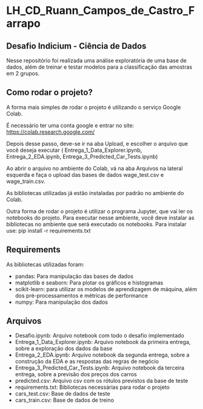 # LH_CD_Ruann_Campos_de_Castro_Farrapo
## Desafio Indicium - Ciência de Dados

Nesse repositório foi realizada uma análise exploratória de uma base de dados, além de treinar e testar modelos para a classificação das amostras em 2 grupos. 

## Como rodar o projeto? 
A forma mais simples de rodar o projeto é utilizando o serviço Google Colab. 

É necessário ter uma conta google e entrar no site: https://colab.research.google.com/

Depois desse passo, deve-se ir na aba Upload, e escolher o arquivo que você deseja executar ( Entrega_1_Data_Explorer.ipynb, Entrega_2_EDA.ipynb, Entrega_3_Predicted_Car_Tests.ipynb)

Ao abrir o arquivo no ambiente do Colab, vá na aba Arquivos na lateral esquerda e faça o upload das bases de dados wage_test.csv e wage_train.csv. 

As bibliotecas utilizadas já estão instaladas por padrão no ambiente do Colab.

Outra forma de rodar o projeto é utilizar o programa Jupyter, que vai ler os notebooks do projeto. Para executar nesse ambiente, você deve instalar as bibliotecas no ambiente que será executado os notebooks. Para instalar use: pip install -r requirements.txt

## Requirements   
As bibliotecas utilizadas foram: 
- pandas: Para manipulação das bases de dados
- matplotlib e seaborn: Para plotar os gráficos e histogramas
- scikit-learn: para utilizar os modelos de aprendizagem de máquina, além dos pré-processamentos e métricas de performance
- numpy: Para manipulação dos dados

## Arquivos
- Desafio.ipynb: Arquivo notebook com todo o desafio implementado
- Entrega_1_Data_Explorer.ipynb: Arquivo notebook da primeira entrega, sobre a exploração dos dados da base
- Entrega_2_EDA.ipynb: Arquivo notebook da segunda entrega, sobre a construção da EDA e as respostas das regras de negócio
- Entrega_3_Predicted_Car_Tests.ipynb: Arquivo notebook da terceira entrega, sobre a previsão dos preços dos carros
- predicted.csv: Arquivo csv com os rótulos previstos da base de teste
- requirements.txt: Bibliotecas necessárias para rodar o projeto
- cars_test.csv: Base de dados de teste
- cars_train.csv: Base de dados de treino